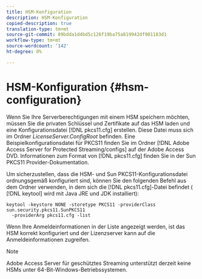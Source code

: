 ```yaml
---
title: HSM-Konfiguration
description: HSM-Konfiguration
copied-description: true
translation-type: tm+mt
source-git-commit: 89bdda1d4bd5c126f19ba75a819942df901183d1
workflow-type: tm+mt
source-wordcount: '142'
ht-degree: 0%

---
```



# HSM-Konfiguration {#hsm-configuration}

Wenn Sie Ihre Serverberechtigungen mit einem HSM speichern möchten, müssen Sie die privaten Schlüssel und Zertifikate auf das HSM laden und eine Konfigurationsdatei [!DNL pkcs11.cfg] erstellen. Diese Datei muss sich im Ordner *LicenseServer.ConfigRoot* befinden. Eine Beispielkonfigurationsdatei für PKCS11 finden Sie im Ordner [!DNL Adobe Access Server for Protected Streaming/configs] auf der Adobe Access DVD. Informationen zum Format von [!DNL pkcs11.cfg] finden Sie in der Sun PKCS11 Provider-Dokumentation.

Um sicherzustellen, dass die HSM- und Sun PKCS11-Konfigurationsdatei ordnungsgemäß konfiguriert sind, können Sie den folgenden Befehl aus dem Ordner verwenden, in dem sich die [!DNL pkcs11.cfg]-Datei befindet ( [!DNL keytool] wird mit Java JRE und JDK installiert):

```
keytool -keystore NONE -storetype PKCS11 -providerClass sun.security.pkcs11.SunPKCS11 
  -providerArg pkcs11.cfg -list
```

Wenn Ihre Anmeldeinformationen in der Liste angezeigt werden, ist das HSM korrekt konfiguriert und der Lizenzserver kann auf die Anmeldeinformationen zugreifen.

>[!NOTE]
>
>Adobe Access Server für geschütztes Streaming unterstützt derzeit keine HSMs unter 64-Bit-Windows-Betriebssystemen.
